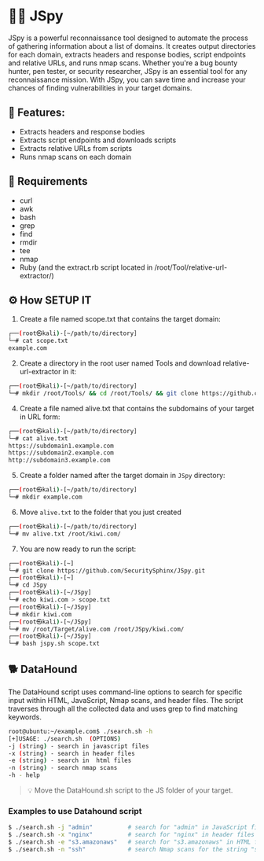 # 🕵️‍♂️ JSpy
JSpy is a powerful reconnaissance tool designed to automate the process of gathering information about a list of domains. It creates output directories for each domain, extracts headers and response bodies, script endpoints and relative URLs, and runs nmap scans. Whether you're a bug bounty hunter, pen tester, or security researcher, JSpy is an essential tool for any reconnaissance mission. With JSpy, you can save time and increase your chances of finding vulnerabilities in your target domains.

## 🚀 Features:

* Extracts headers and response bodies
* Extracts script endpoints and downloads scripts
* Extracts relative URLs from scripts
* Runs nmap scans on each domain

## :book: Requirements

* curl 
* awk 
* bash 
* grep 
* find 
* rmdir 
* tee 
* nmap 
* Ruby  (and the extract.rb script located in /root/Tool/relative-url-extractor/)

## :gear: How SETUP IT 
1. Create a file named scope.txt that contains the target domain:
```bash 
┌──(root㉿kali)-[~/path/to/directory]
└─# cat scope.txt
example.com
````
2. Create a directory in the root user named Tools and download relative-url-extractor in it:
 ```bash 
┌──(root㉿kali)-[~/path/to/directory]
└─# mkdir /root/Tools/ && cd /root/Tools/ && git clone https://github.com/jobertabma/relative-url-extractor.git
````
4. Create a file named alive.txt that contains the subdomains of your target in URL form:
````bash
┌──(root㉿kali)-[~/path/to/directory]
└─# cat alive.txt 
https://subdomain1.example.com
https://subdomain2.example.com
http://subdomain3.example.com
````
5. Create a folder named after the target domain in `JSpy` directory:
````bash
┌──(root㉿kali)-[~/path/to/directory]
└─# mkdir example.com
````
6. Move `alive.txt` to the folder that you just created
````bash
┌──(root㉿kali)-[~/path/to/directory]
└─# mv alive.txt /root/kiwi.com/
````
7. You are now ready to run the script:
````bash
┌──(root㉿kali)-[~]
└─# git clone https://github.com/SecuritySphinx/JSpy.git
┌──(root㉿kali)-[~]
└─# cd JSpy
┌──(root㉿kali)-[~/JSpy]
└─# echo kiwi.com > scope.txt
┌──(root㉿kali)-[~/JSpy]
└─# mkdir kiwi.com
┌──(root㉿kali)-[~/JSpy]
└─# mv /root/Target/alive.com /root/JSpy/kiwi.com/
┌──(root㉿kali)-[~/JSpy]
└─# bash jspy.sh scope.txt
````

## 🐕 DataHound
The DataHound script uses command-line options to search for specific input within HTML, JavaScript, Nmap scans, and header files. The script traverses through all the collected data and uses grep to find matching keywords.
````bash
root@ubuntu:~/example.com$ ./search.sh -h
[+]USAGE: ./search.sh  (OPTIONS)
-j (string) - search in javascript files
-x (string) - search in header files
-e (string) - search in  html files
-n (string) - search nmap scans
-h - help
````
> 💡 Move the DataHound.sh script to the JS folder of your target.

### Examples to use  Datahound script
````bash
$ ./search.sh -j "admin"          # search for "admin" in JavaScript files
$ ./search.sh -x "nginx"          # search for "nginx" in header files
$ ./search.sh -e "s3.amazonaws"   # search for "s3.amazonaws" in HTML files
$ ./search.sh -n "ssh"            # search Nmap scans for the string "ssh"
````
